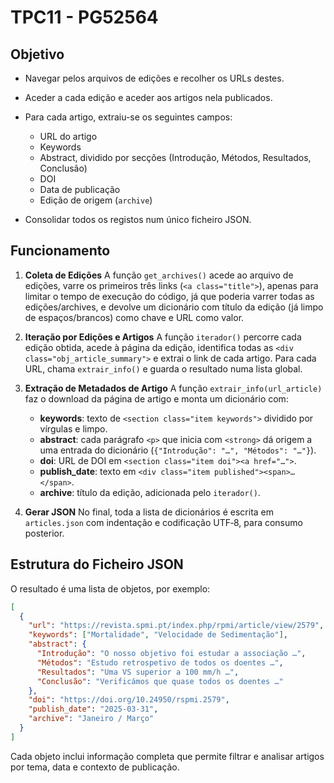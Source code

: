 # TPC11 - PG52564

## Objetivo

* Navegar pelos arquivos de edições e recolher os URLs destes.
* Aceder a cada edição e aceder aos artigos nela publicados.
* Para cada artigo, extraiu-se os seguintes campos:

  * URL do artigo
  * Keywords
  * Abstract, dividido por secções (Introdução, Métodos, Resultados, Conclusão)
  * DOI
  * Data de publicação
  * Edição de origem (`archive`)
* Consolidar todos os registos num único ficheiro JSON.

## Funcionamento

1. **Coleta de Edições**
   A função `get_archives()` acede ao arquivo de edições, varre os primeiros três links (`<a class="title">`), apenas para limitar o tempo de execução do código, já que poderia varrer todas as edições/archives, e devolve um dicionário com título da edição (já limpo de espaços/brancos) como chave e URL como valor.

2. **Iteração por Edições e Artigos**
   A função `iterador()` percorre cada edição obtida, acede à página da edição, identifica todas as `<div class="obj_article_summary">` e extrai o link de cada artigo. Para cada URL, chama `extrair_info()` e guarda o resultado numa lista global.

3. **Extração de Metadados de Artigo**
   A função `extrair_info(url_article)` faz o download da página de artigo e monta um dicionário com:

   * **keywords**: texto de `<section class="item keywords">` dividido por vírgulas e limpo.
   * **abstract**: cada parágrafo `<p>` que inicia com `<strong>` dá origem a uma entrada do dicionário (`{"Introdução": "…", "Métodos": "…"}`).
   * **doi**: URL de DOI em `<section class="item doi"><a href="…">`.
   * **publish\_date**: texto em `<div class="item published"><span>…</span>`.
   * **archive**: título da edição, adicionada pelo `iterador()`.

4. **Gerar JSON**
   No final, toda a lista de dicionários é escrita em `articles.json` com indentação e codificação UTF‑8, para consumo posterior.

## Estrutura do Ficheiro JSON

O resultado é uma lista de objetos, por exemplo:

```json
[
  {
    "url": "https://revista.spmi.pt/index.php/rpmi/article/view/2579",
    "keywords": ["Mortalidade", "Velocidade de Sedimentação"],
    "abstract": {
      "Introdução": "O nosso objetivo foi estudar a associação …",
      "Métodos": "Estudo retrospetivo de todos os doentes …",
      "Resultados": "Uma VS superior a 100 mm/h …",
      "Conclusão": "Verificámos que quase todos os doentes …"
    },
    "doi": "https://doi.org/10.24950/rspmi.2579",
    "publish_date": "2025-03-31",
    "archive": "Janeiro / Março"
  }
]
```

Cada objeto inclui informação completa que permite filtrar e analisar artigos por tema, data e contexto de publicação.

